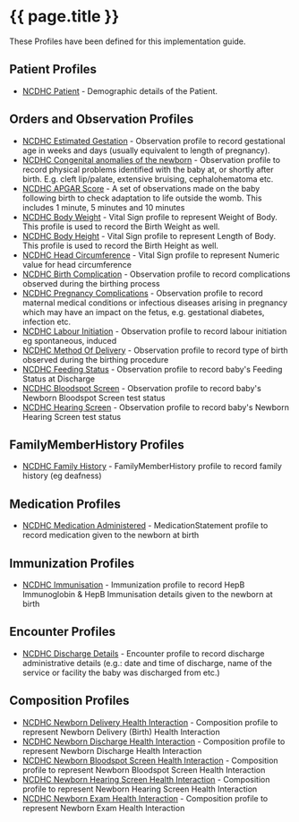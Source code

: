 # {{ page.title }}

These Profiles have been defined for this implementation guide.

## Patient Profiles
* [NCDHC Patient](StructureDefinition-ncdhc-patient.html) - Demographic details of the Patient. 

## Orders and Observation Profiles
* [NCDHC Estimated Gestation](StructureDefinition-ncdhc-observation-estimated-gestation.html) - Observation profile to record gestational age in weeks and days (usually equivalent to length of pregnancy). 
* [NCDHC Congenital anomalies of the newborn](StructureDefinition-ncdhc-observation-birth-abnormalities.html) - Observation profile to record physical problems identified with the baby at, or shortly after birth. E.g. cleft lip/palate, extensive bruising, cephalohematoma etc. 
* [NCDHC APGAR Score](StructureDefinition-ncdhc-observation-apgar-score.html) - A set of observations made on the baby following birth to check adaptation to life outside the womb.  This includes 1 minute, 5 minutes and 10 minutes
* [NCDHC Body Weight](StructureDefinition-ncdhc-observation-vitalsign-bodyweight.html) - Vital Sign profile to represent Weight of Body. This profile is used to record the Birth Weight as well.
* [NCDHC Body Height](StructureDefinition-ncdhc-observation-vitalsign-bodyheight.html) - Vital Sign profile to represent Length of Body. This profile is used to record the Birth Height as well.
* [NCDHC Head Circumference](StructureDefinition-ncdhc-observation-vitalsign-headcircum.html) - Vital Sign profile to represent Numeric value for head circumference
* [NCDHC Birth Complication](StructureDefinition-ncdhc-observation-birth-complication.html) - Observation profile to record complications observed during the birthing process
* [NCDHC Pregnancy Complications](StructureDefinition-ncdhc-observation-pregnancy-complication.html) - Observation profile to record maternal medical conditions or infectious diseases arising in pregnancy which may have an impact on the fetus, e.g. gestational diabetes, infection etc.
* [NCDHC Labour Initiation](StructureDefinition-ncdhc-observation-labour-induced.html) - Observation profile to record labour initiation eg spontaneous, induced 
* [NCDHC Method Of Delivery](StructureDefinition-ncdhc-observation-method-of-delivery.html) - Observation profile to record type of birth observed during the birthing procedure 
* [NCDHC Feeding Status](StructureDefinition-ncdhc-observation-feeding-status.html) - Observation profile to record baby's Feeding Status at Discharge 
* [NCDHC Bloodspot Screen](StructureDefinition-ncdhc-observation-bloodspot-screen.html) - Observation profile to record baby's Newborn Bloodspot Screen test status 
* [NCDHC Hearing Screen](StructureDefinition-ncdhc-observation-hearing-screen.html) - Observation profile to record baby's Newborn Hearing Screen test status 

## FamilyMemberHistory Profiles
* [NCDHC Family History](StructureDefinition-ncdhc-familymemberhistory-discharge.html) - FamilyMemberHistory profile to record family history (eg deafness)

## Medication Profiles
* [NCDHC Medication Administered](StructureDefinition-ncdhc-medicationstatement-vitamink.html) - MedicationStatement profile to record medication given to the newborn at birth

## Immunization Profiles
* [NCDHC Immunisation](StructureDefinition-ncdhc-immunization.html) - Immunization profile to record HepB Immunoglobin & HepB Immunisation details given to the newborn at birth

## Encounter Profiles
* [NCDHC Discharge Details](StructureDefinition-ncdhc-encounter-discharge-details.html) - Encounter profile to record discharge administrative details (e.g.: date and time of discharge, name of the service or facility the baby was discharged from etc.)

## Composition Profiles
* [NCDHC Newborn Delivery Health Interaction](StructureDefinition-ncdhc-composition-birth.html) - Composition profile to represent Newborn Delivery (Birth) Health Interaction
* [NCDHC Newborn Discharge Health Interaction](StructureDefinition-ncdhc-composition-discharge.html) - Composition profile to represent Newborn Discharge Health Interaction
* [NCDHC Newborn Bloodspot Screen Health Interaction](StructureDefinition-ncdhc-composition-bloodspot-screen.html) - Composition profile to represent Newborn Bloodspot Screen Health Interaction
* [NCDHC Newborn Hearing Screen Health Interaction](StructureDefinition-ncdhc-composition-hearing-screen.html) - Composition profile to represent Newborn Hearing Screen Health Interaction
* [NCDHC Newborn Exam Health Interaction](StructureDefinition-ncdhc-composition-exam.html) - Composition profile to represent Newborn Exam Health Interaction
